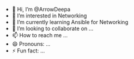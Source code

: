 - 👋 Hi, I’m @ArrowDeepa
- 👀 I’m interested in Networking
- 🌱 I’m currently learning Ansible for Networking
- 💞️ I’m looking to collaborate on ...
- 📫 How to reach me ...
- 😄 Pronouns: ...
- ⚡ Fun fact: ...

<!---
ArrowDeepa/ArrowDeepa is a ✨ special ✨ repository because its `README.md` (this file) appears on your GitHub profile.
You can click the Preview link to take a look at your changes.
--->
